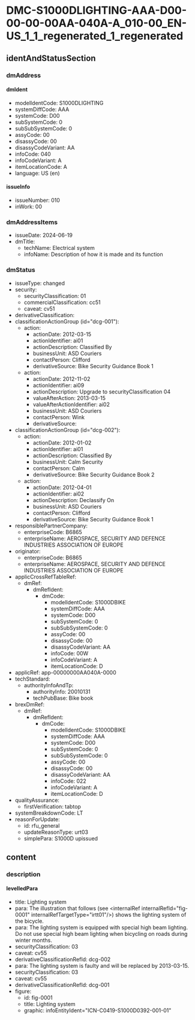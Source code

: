 # DMC-S1000DLIGHTING-AAA-D00-00-00-00AA-040A-A_010-00_EN-US_1_1_regenerated_1_regenerated

## identAndStatusSection

### dmAddress

#### dmIdent

*   modelIdentCode: S1000DLIGHTING
*   systemDiffCode: AAA
*   systemCode: D00
*   subSystemCode: 0
*   subSubSystemCode: 0
*   assyCode: 00
*   disassyCode: 00
*   disassyCodeVariant: AA
*   infoCode: 040
*   infoCodeVariant: A
*   itemLocationCode: A
*   language: US (en)

#### issueInfo

*   issueNumber: 010
*   inWork: 00

### dmAddressItems

*   issueDate: 2024-06-19
*   dmTitle:
    *   techName: Electrical system
    *   infoName: Description of how it is made and its function

### dmStatus

*   issueType: changed
*   security:
    *   securityClassification: 01
    *   commercialClassification: cc51
    *   caveat: cv51
*   derivativeClassification:
*   classificationActionGroup (id="dcg-001"):
    *   action:
        *   actionDate: 2012-03-15
        *   actionIdentifier: ai01
        *   actionDescription: Classified By
        *   businessUnit: ASD Couriers
        *   contactPerson: Clifford
        *   derivativeSource: Bike Security Guidance Book 1
    *   action:
        *   actionDate: 2012-11-02
        *   actionIdentifier: ai09
        *   actionDescription: Upgrade to securityClassification 04
        *   valueAfterAction: 2013-03-15
        *   valueAfterActionIdentifier: ai02
        *   businessUnit: ASD Couriers
        *   contactPerson: Wink
        *   derivativeSource:
*   classificationActionGroup (id="dcg-002"):
    *   action:
        *   actionDate: 2012-01-02
        *   actionIdentifier: ai01
        *   actionDescription: Classified By
        *   businessUnit: Calm Security
        *   contactPerson: Calm
        *   derivativeSource: Bike Security Guidance Book 2
    *   action:
        *   actionDate: 2012-04-01
        *   actionIdentifier: ai02
        *   actionDescription: Declassify On
        *   businessUnit: ASD Couriers
        *   contactPerson: Clifford
        *   derivativeSource: Bike Security Guidance Book 1
*   responsiblePartnerCompany:
    *   enterpriseCode: B6865
    *   enterpriseName: AEROSPACE, SECURITY AND DEFENCE INDUSTRIES ASSOCIATION OF EUROPE
*   originator:
    *   enterpriseCode: B6865
    *   enterpriseName: AEROSPACE, SECURITY AND DEFENCE INDUSTRIES ASSOCIATION OF EUROPE
*   applicCrossRefTableRef:
    *   dmRef:
        *   dmRefIdent:
            *   dmCode:
                *   modelIdentCode: S1000DBIKE
                *   systemDiffCode: AAA
                *   systemCode: D00
                *   subSystemCode: 0
                *   subSubSystemCode: 0
                *   assyCode: 00
                *   disassyCode: 00
                *   disassyCodeVariant: AA
                *   infoCode: 00W
                *   infoCodeVariant: A
                *   itemLocationCode: D
*   applicRef: app-00000000AA040A-0000
*   techStandard:
    *   authorityInfoAndTp:
        *   authorityInfo: 20010131
        *   techPubBase: Bike book
*   brexDmRef:
    *   dmRef:
        *   dmRefIdent:
            *   dmCode:
                *   modelIdentCode: S1000DBIKE
                *   systemDiffCode: AAA
                *   systemCode: D00
                *   subSystemCode: 0
                *   subSubSystemCode: 0
                *   assyCode: 00
                *   disassyCode: 00
                *   disassyCodeVariant: AA
                *   infoCode: 022
                *   infoCodeVariant: A
                *   itemLocationCode: D
*   qualityAssurance:
    *   firstVerification: tabtop
*   systemBreakdownCode: LT
*   reasonForUpdate:
    *   id: rfu_general
    *   updateReasonType: urt03
    *   simplePara: S1000D upissued

## content

### description

#### levelledPara

*   title: Lighting system
*   para: The illustration that follows (see &lt;internalRef internalRefId="fig-0001" internalRefTargetType="irtt01"/&gt;) shows the lighting system of the bicycle.
*   para: The lighting system is equipped with special high beam lighting. Do not use special high beam lighting when bicycling on roads during winter months.
*   securityClassification: 03
*   caveat: cv55
*   derivativeClassificationRefId: dcg-002
*   para: The lighting system is faulty and will be replaced by 2013-03-15.
*   securityClassification: 03
*   caveat: cv55
*   derivativeClassificationRefId: dcg-001
*   figure:
    *   id: fig-0001
    *   title: Lighting system
    *   graphic: infoEntityIdent="ICN-C0419-S1000D0392-001-01"